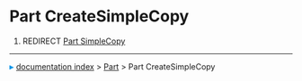 # Part CreateSimpleCopy
1.  REDIRECT [Part SimpleCopy](Part_SimpleCopy.md)



---
![](images/Right_arrow.png) [documentation index](../README.md) > [Part](Part_Workbench.md) > Part CreateSimpleCopy
